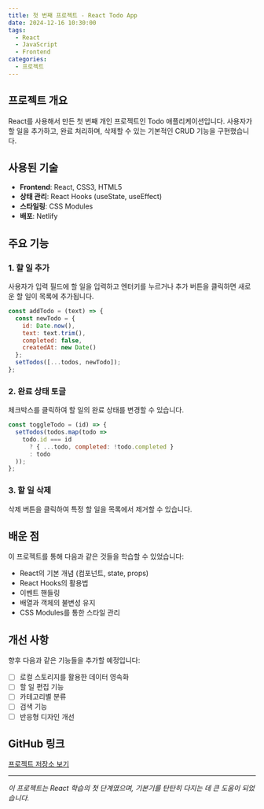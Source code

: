 ```yaml
---
title: 첫 번째 프로젝트 - React Todo App
date: 2024-12-16 10:30:00
tags: 
  - React
  - JavaScript
  - Frontend
categories:
  - 프로젝트
---
```


## 프로젝트 개요

React를 사용해서 만든 첫 번째 개인 프로젝트인 Todo 애플리케이션입니다. 
사용자가 할 일을 추가하고, 완료 처리하며, 삭제할 수 있는 기본적인 CRUD 기능을 구현했습니다.

<!-- more -->

## 사용된 기술

- **Frontend**: React, CSS3, HTML5
- **상태 관리**: React Hooks (useState, useEffect)
- **스타일링**: CSS Modules
- **배포**: Netlify

## 주요 기능

### 1. 할 일 추가
사용자가 입력 필드에 할 일을 입력하고 엔터키를 누르거나 추가 버튼을 클릭하면 새로운 할 일이 목록에 추가됩니다.

```javascript
const addTodo = (text) => {
  const newTodo = {
    id: Date.now(),
    text: text.trim(),
    completed: false,
    createdAt: new Date()
  };
  setTodos([...todos, newTodo]);
};
```

### 2. 완료 상태 토글
체크박스를 클릭하여 할 일의 완료 상태를 변경할 수 있습니다.

```javascript
const toggleTodo = (id) => {
  setTodos(todos.map(todo => 
    todo.id === id 
      ? { ...todo, completed: !todo.completed }
      : todo
  ));
};
```

### 3. 할 일 삭제
삭제 버튼을 클릭하여 특정 할 일을 목록에서 제거할 수 있습니다.

## 배운 점

이 프로젝트를 통해 다음과 같은 것들을 학습할 수 있었습니다:

- React의 기본 개념 (컴포넌트, state, props)
- React Hooks의 활용법
- 이벤트 핸들링
- 배열과 객체의 불변성 유지
- CSS Modules를 통한 스타일 관리

## 개선 사항

향후 다음과 같은 기능들을 추가할 예정입니다:

- [ ] 로컬 스토리지를 활용한 데이터 영속화
- [ ] 할 일 편집 기능
- [ ] 카테고리별 분류
- [ ] 검색 기능
- [ ] 반응형 디자인 개선

## GitHub 링크

[프로젝트 저장소 보기](https://github.com/goeun-oh/react-todo-app)

---

*이 프로젝트는 React 학습의 첫 단계였으며, 기본기를 탄탄히 다지는 데 큰 도움이 되었습니다.*
